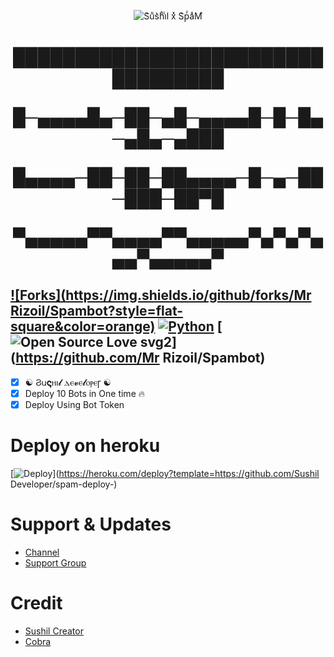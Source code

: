 <p align="center">
  <img src="./https://telegra.ph/file/5df7d9e71740e5c056eb1.jpg" alt="
S͛uͧs͛hͪiͥl xͯ S͛рⷬaͣMⷨ">
</p>
<h1 align="center">
  <b>


██████████████████████████████████

█─▄▄▄▄█▄─██─▄█─▄▄▄▄█─█─█▄─▄█▄─▄███

█▄▄▄▄─██─██─██▄▄▄▄─█─▄─██─███─██▀█

▀▄▄▄▄▄▀▀▄▄▄▄▀▀▄▄▄▄▄▀▄▀▄▀▄▄▄▀▄▄▄▄▄▀
</b>
</h1>

[![Forks](https://img.shields.io/github/forks/Mr Rizoil/Spambot?style=flat-square&color=orange)](https://github.com/SUSHILxSPAM/Spambot/fork)
[![Python](https://img.shields.io/badge/Python-v3.9.7-blue)](https://www.python.org/)
[![Open Source Love svg2](https://badges.frapsoft.com/os/v2/open-source.svg?v=103)](https://github.com/Mr Rizoil/Spambot)   
----
 
- [x] ☯︎ Ϩ𐌵𝛓ⲏⲓ𝓵 ⲇⲉ𝓿ⲉ𝓵ⲟⲣⲉꞅ ☯︎
- [x] Deploy 10 Bots in One time 🔥
- [x] Deploy Using Bot Token 

# Deploy on heroku

[![Deploy](https://www.herokucdn.com/deploy/button.svg)](https://heroku.com/deploy?template=https://github.com/Sushil Developer/spam-deploy-)


# Support & Updates
* [Channel](https://t.me/ALLG_BAN) 
* [Support Group](https://t.me/ALLF_BAN)

# Credit
* [Sushil Creator](https://github.com/SUSHILxSPAM)
* [Cobra](https://github.com/SUSHILxMUSIC/) 
